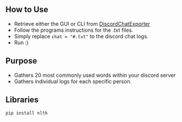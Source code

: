 ## How to Use
- Retrieve either the GUI or CLI from [DiscordChatExporter](https://github.com/Tyrrrz/DiscordChatExporter)
- Follow the programs instructions for the .txt files.
- Simply replace ``` chat = "#.txt" ``` to the discord chat logs.
- Run :)

## Purpose
- Gathers 20 most commonly used words within your discord server
- Gathers individual logs for each specific person.

## Libraries
``` Python
pip install nltk
```


